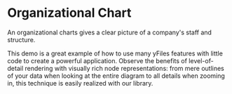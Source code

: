 # Organizational Chart
  

 An organizational charts gives a clear picture of a company's staff and structure.   

 This demo is a great example of how to use many yFiles features with little code to create a powerful application. Observe the benefits of level-of-detail rendering with visually rich node representations: from mere outlines of your data when looking at the entire diagram to all details when zooming in, this technique is easily realized with our library.   